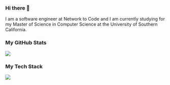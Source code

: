 ### Hi there 👋
I am a software engineer at Network to Code and I am currently studying for my Master of Science in Computer Science at the University of Southern California.

### My GitHub Stats
<a href=""> <img align="center" src="https://github-readme-stats-sigma-five.vercel.app/api/?username=HanlinMiao&theme=tokyonight&count_private=true"/> </a>

### My Tech Stack
<a href=""> <img align="center" src="https://github-readme-stats-sigma-five.vercel.app/api/top-langs/?username=HanlinMiao&theme=tokyonight"/> </a>

<!--
**HanlinMiao/HanlinMiao** is a ✨ _special_ ✨ repository because its `README.md` (this file) appears on your GitHub profile.

Here are some ideas to get you started:

- 🔭 I’m currently working on ...
- 🌱 I’m currently learning ...
- 👯 I’m looking to collaborate on ...
- 🤔 I’m looking for help with ...
- 💬 Ask me about ...
- 📫 How to reach me: ...
- 😄 Pronouns: ...
- ⚡ Fun fact: ...
-->
